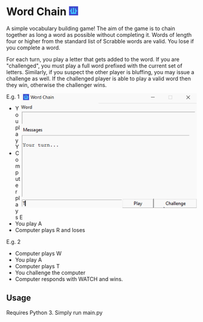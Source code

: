 Word Chain <img src="https://github.com/SilverSpirit/word-chain/blob/master/res/logo.png" height="24" width="24">
==========
A simple vocabulary building game!
The aim of the game is to chain together as long a word as possible without completing it. Words of length four or higher from the standard list of Scrabble words are valid. You lose if you complete a word.

For each turn, you play a letter that gets added to the word. If you are "challenged", you must play a full word prefixed with the current set of letters. Similarly, if you suspect the other player is bluffing, you may issue a challenge as well. If the challenged player is able to play a valid word then they win, otherwise the challenger wins.

<img align="right" width="467" height="304" src="res/word-chain-crop.gif">

E.g. 1
- You play Y
- Computer plays E
- You play A
- Computer plays R and loses

E.g. 2
- Computer plays W
- You play A
- Computer plays T
- You challenge the computer
- Computer responds with WATCH and wins.

Usage
------
Requires Python 3. Simply run main.py
